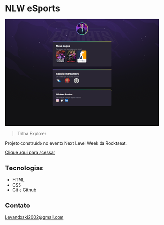 # NLW eSports

![preview](./.github/preview.png)

> Trilha Explorer

Projeto construído no evento Next Level Week da Rocktseat.

[Clique aqui para acessar](
    https://marcos3110.github.io/Rocket-NWL/
)

## Tecnologias

- HTML
- CSS
- Git e Github
  
## Contato

Levandoski2002@gmail.com